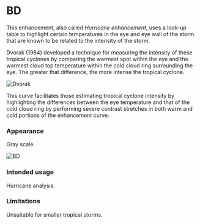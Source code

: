 # BD

This enhancement, also called *Hurricane enhancement*, uses a look-up table to highlight certain temperatures in the eye and eye wall of the storm that are known to be related to the intensity of the storm.

Dvorak (1984) developed a technique for measuring the intensity of these tropical cyclones by comparing the warmest spot within the eye and the warmest cloud top temperature within the cold cloud ring surrounding the eye. The greater that difference, the more intense the tropical cyclone.

![Dvorak](descriptions/img/Dvorak.png)

This curve facilitates those estimating tropical cyclone intensity by highlighting the differences between the eye temperature and that of the cold cloud ring by performing severe contrast stretches in both warm and cold portions of the enhancement curve. 

### Appearance

Gray scale.

![BD](lut/cal/WXtoImg-BD.png)

### Intended usage

Hurricane analysis.

### Limitations

Unsuitable for smaller tropical storms.